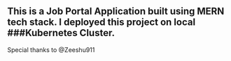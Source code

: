 ## This is a Job Portal Application built using MERN tech stack. I deployed this project on local ###Kubernetes Cluster.





Special thanks to @Zeeshu911
